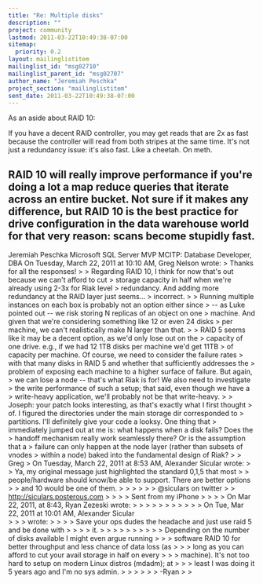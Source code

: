 ```yaml
---
title: "Re: Multiple disks"
description: ""
project: community
lastmod: 2011-03-22T10:49:38-07:00
sitemap:
  priority: 0.2
layout: mailinglistitem
mailinglist_id: "msg02710"
mailinglist_parent_id: "msg02707"
author_name: "Jeremiah Peschka"
project_section: "mailinglistitem"
sent_date: 2011-03-22T10:49:38-07:00
---
```



As an aside about RAID 10:

If you have a decent RAID controller, you may get reads that are 2x as fast 
because the controller will read from both stripes at the same time. It's not 
just a redundancy issue: it's also fast. Like a cheetah. On meth.

RAID 10 will really improve performance if you're doing a lot a map reduce 
queries that iterate across an entire bucket. Not sure if it makes any 
difference, but RAID 10 is the best practice for drive configuration in the 
data warehouse world for that very reason: scans become stupidly fast.
-- 
Jeremiah Peschka
Microsoft SQL Server MVP
MCITP: Database Developer, DBA
On Tuesday, March 22, 2011 at 10:10 AM, Greg Nelson wrote: 
&gt; Thanks for all the responses!
&gt; 
&gt; Regarding RAID 10, I think for now that's out because we can't afford to cut 
&gt; storage capacity in half when we're already using 2-3x for Riak level 
&gt; redundancy. And adding more redundancy at the RAID layer just seems... 
&gt; incorrect.
&gt; 
&gt; Running multiple instances on each box is probably not an option either since 
&gt; -- as Luke pointed out -- we risk storing N replicas of an object on one 
&gt; machine. And given that we're considering something like 12 or even 24 disks 
&gt; per machine, we can't realistically make N larger than that.
&gt; 
&gt; RAID 5 seems like it may be a decent option, as we'd only lose out on the 
&gt; capacity of one drive. e.g., if we had 12 1TB disks per machine we'd get 11TB 
&gt; of capacity per machine. Of course, we need to consider the failure rates 
&gt; with that many disks in RAID 5 and whether that sufficiently addresses the 
&gt; problem of exposing each machine to a higher surface of failure. But again, 
&gt; we can lose a node -- that's what Riak is for! We also need to investigate 
&gt; the write performance of such a setup; that said, even though we have a 
&gt; write-heavy application, we'll probably not be that write-heavy.
&gt; 
&gt; Joseph: your patch looks interesting, as that's exactly what I first thought 
&gt; of. I figured the directories under the main storage dir corresponded to 
&gt; partitions. I'll definitely give your code a looksy. One thing that 
&gt; immediately jumped out at me is: what happens when a disk fails? Does the 
&gt; handoff mechanism really work seamlessly there? Or is the assumption that a 
&gt; failure can only happen at the node layer (rather than subsets of vnodes 
&gt; within a node) baked into the fundamental design of Riak?
&gt; 
&gt; Greg
&gt; On Tuesday, March 22, 2011 at 8:53 AM, Alexander Sicular wrote:
&gt; &gt; Ya, my original message just highlighted the standard 0,1,5 that most 
&gt; &gt; people/hardware should know/be able to support. There are better options 
&gt; &gt; and 10 would be one of them. 
&gt; &gt; 
&gt; &gt; 
&gt; &gt; @siculars on twitter
&gt; &gt; http://siculars.posterous.com
&gt; &gt; 
&gt; &gt; Sent from my iPhone
&gt; &gt; 
&gt; &gt; On Mar 22, 2011, at 8:43, Ryan Zezeski  wrote:
&gt; &gt; 
&gt; &gt; &gt; 
&gt; &gt; &gt; 
&gt; &gt; &gt; On Tue, Mar 22, 2011 at 10:01 AM, Alexander Sicular  
&gt; &gt; &gt; wrote:
&gt; &gt; &gt; &gt; Save your ops dudes the headache and just use raid 5 and be done with 
&gt; &gt; &gt; &gt; it.
&gt; &gt; &gt; &gt; 
&gt; &gt; &gt; 
&gt; &gt; &gt; Depending on the number of disks available I might even argue running 
&gt; &gt; &gt; software RAID 10 for better throughput and less chance of data loss (as 
&gt; &gt; &gt; long as you can afford to cut your avail storage in half on every 
&gt; &gt; &gt; machine). It's not too hard to setup on modern Linux distros (mdadm); at 
&gt; &gt; &gt; least I was doing it 5 years ago and I'm no sys admin. 
&gt; &gt; &gt; 
&gt; &gt; &gt; -Ryan 
&gt; &gt; 
 
